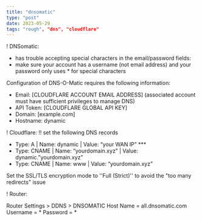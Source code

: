 ```yaml
---
title: "dnsomatic"
type: "post"
date: 2023-05-29
tags: "rough", "dns", "cloudflare"
---
```


! DNSomatic:

* has trouble accepting special characters in the email/password fields:
* make sure your account has a username (not email address) and your password only uses * for special characters

Configuration of DNS-O-Matic requires the following information:

* Email: [CLOUDFLARE ACCOUNT EMAIL ADDRESS] (associated account must have sufficient privileges to manage DNS)
* API Token: [CLOUDFLARE GLOBAL API KEY] 
* Domain: [example.com]
* Hostname: dynamic

! Cloudflare:
!! set the following DNS records
* Type: A             |              Name: dynamic                                |              Value: “your WAN IP” ***
* Type: CNAME |              Name: “yourdomain.xyz”           |              Value: dynamic.”yourdomain.xyz”
* Type: CNAME |              Name: www                                      |              Value: “yourdomain.xyz”

Set the SSL/TLS encryption mode to ''Full (Strict)'' to avoid the "too many redirects" issue

! Router:

Router Settings > DDNS > DNSOMATIC Host Name = all.dnsomatic.com Username = * Password = *
